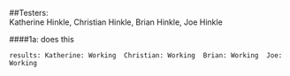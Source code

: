 ##Testers:  
Katherine Hinkle, Christian Hinkle, Brian Hinkle, Joe Hinkle  

####1a: does this

`results: Katherine: Working  Christian: Working  Brian: Working  Joe: Working`

